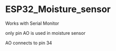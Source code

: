 # ESP32_Moisture_sensor

Works with Serial Monitor

only pin AO is used in moisture sensor

AO connects to pin 34
